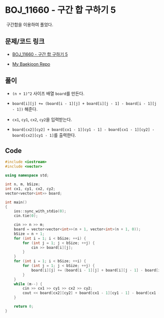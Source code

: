 # BOJ_11660 - 구간 합 구하기 5

&nbsp;구간합을 이용하여 풀었다.

## 문제/코드 링크

- [BOJ_11660 - 구간 합 구하기 5](https://www.acmicpc.net/problem/11660)

- [My Baekjoon Repo](https://github.com/Meantint/Baekjoon)

## 풀이

- `(n + 1)^2` 사이즈 배열 `board`를 만든다.

- `board[i][j] += (board[i - 1][j] + board[i][j - 1] - board[i - 1][j - 1])` 해준다.

- `cx1`, `cy1`, `cx2`, `cy2`을 입력받는다.

- `board[cx2][cy2] + board[cx1 - 1][cy1 - 1] - board[cx1 - 1][cy2] - board[cx2][cy1 - 1]`를 출력한다.

## Code

```cpp
#include <iostream>
#include <vector>

using namespace std;

int n, m, bSize;
int cx1, cy1, cx2, cy2;
vector<vector<int>> board;

int main()
{
    ios::sync_with_stdio(0);
    cin.tie(0);

    cin >> n >> m;
    board = vector<vector<int>>(n + 1, vector<int>(n + 1, 0));
    bSize = n + 1;
    for (int i = 1; i < bSize; ++i) {
        for (int j = 1; j < bSize; ++j) {
            cin >> board[i][j];
        }
    }
    for (int i = 1; i < bSize; ++i) {
        for (int j = 1; j < bSize; ++j) {
            board[i][j] += (board[i - 1][j] + board[i][j - 1] - board[i - 1][j - 1]);
        }
    }
    while (m--) {
        cin >> cx1 >> cy1 >> cx2 >> cy2;
        cout << board[cx2][cy2] + board[cx1 - 1][cy1 - 1] - board[cx1 - 1][cy2] - board[cx2][cy1 - 1] << '\n';
    }

    return 0;
}
```
